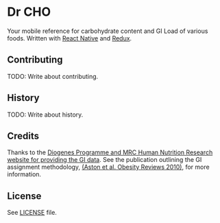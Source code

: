 # Dr CHO

Your mobile reference for carbohydrate content and GI Load of various foods.
Written with [React Native](https://facebook.github.io/react-native/) and [Redux](https://github.com/rackt/redux).

## Contributing

TODO: Write about contributing.

## History

TODO: Write about history.

## Credits

Thanks to the [Diogenes Programme and MRC Human Nutrition Research website for providing the GI data](http://www.mrc-hnr.cam.ac.uk/research/research-sections/nutrition-health-interventions/gi-database/). See the publication outlining the GI assignment methodology, [(Aston et al. Obesity Reviews 2010)](http://onlinelibrary.wiley.com/doi/10.1111/j.1467-789X.2009.00690.x/full), for more information.

## License

See [LICENSE](LICENSE) file.
